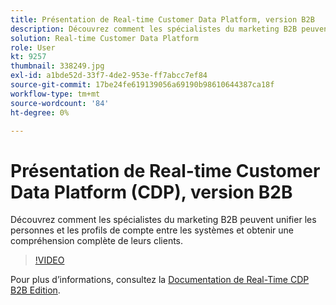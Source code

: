 ```yaml
---
title: Présentation de Real-time Customer Data Platform, version B2B
description: Découvrez comment les spécialistes du marketing B2B peuvent unifier les personnes et les profils de compte entre les systèmes et obtenir une compréhension complète de leurs clients.
solution: Real-time Customer Data Platform
role: User
kt: 9257
thumbnail: 338249.jpg
exl-id: a1bde52d-33f7-4de2-953e-ff7abcc7ef84
source-git-commit: 17be24fe619139056a69190b98610644387ca18f
workflow-type: tm+mt
source-wordcount: '84'
ht-degree: 0%

---
```


# Présentation de Real-time Customer Data Platform (CDP), version B2B

Découvrez comment les spécialistes du marketing B2B peuvent unifier les personnes et les profils de compte entre les systèmes et obtenir une compréhension complète de leurs clients.

>[!VIDEO](https://video.tv.adobe.com/v/338249?quality=12&learn=on)

Pour plus d’informations, consultez la [Documentation de Real-Time CDP B2B Edition](https://experienceleague.adobe.com/docs/experience-platform/rtcdp/b2b-overview.html).
